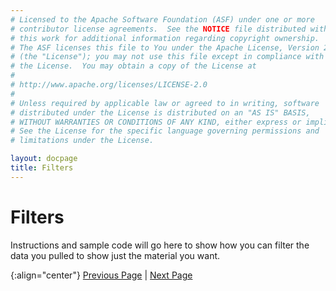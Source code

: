 ```yaml
---
# Licensed to the Apache Software Foundation (ASF) under one or more
# contributor license agreements.  See the NOTICE file distributed with
# this work for additional information regarding copyright ownership.
# The ASF licenses this file to You under the Apache License, Version 2.0
# (the "License"); you may not use this file except in compliance with
# the License.  You may obtain a copy of the License at
# 
# http://www.apache.org/licenses/LICENSE-2.0
# 
# Unless required by applicable law or agreed to in writing, software
# distributed under the License is distributed on an "AS IS" BASIS,
# WITHOUT WARRANTIES OR CONDITIONS OF ANY KIND, either express or implied.
# See the License for the specific language governing permissions and
# limitations under the License.

layout: docpage
title: Filters
---
```


# Filters

Instructions and sample code will go here to show how you can filter the data you pulled to show just the material you want.


{:align="center"}
[Previous Page](create-an-application/application-tutorial/locales.html) \| [Next Page](create-an-application/application-tutorial/local-storage.html)
